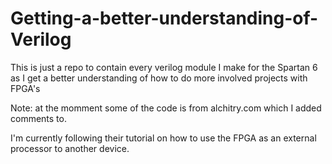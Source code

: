 # Getting-a-better-understanding-of-Verilog
This is just a repo to contain every verilog module I make for the Spartan 6 as I get a better understanding of how to do more involved projects with FPGA's

Note: at the momment some of the code is from alchitry.com which I added comments to. 

I'm currently following their tutorial on how to use the FPGA as an external processor to another device. 
